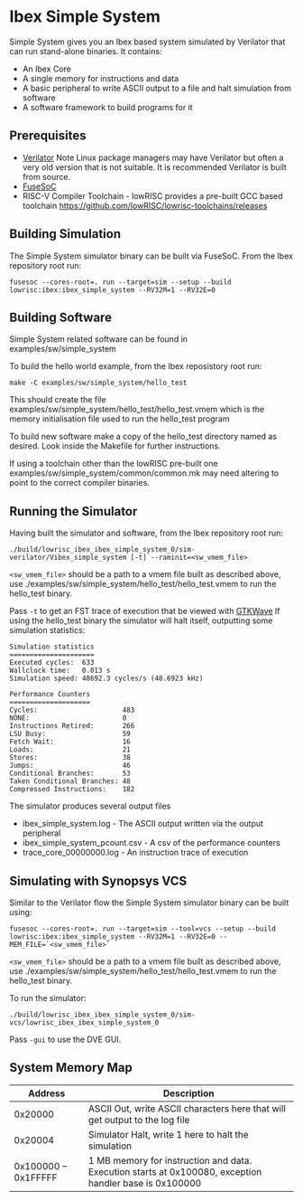 # Ibex Simple System

Simple System gives you an Ibex based system simulated by Verilator that can
run stand-alone binaries. It contains:

* An Ibex Core
* A single memory for instructions and data
* A basic peripheral to write ASCII output to a file and halt simulation from
  software
* A software framework to build programs for it

## Prerequisites

* [Verilator](https://www.veripool.org/wiki/verilator)
  Note Linux package managers may have Verilator but often a very old version
  that is not suitable. It is recommended Verilator is built from source.
* [FuseSoC](https://github.com/olofk/fusesoc)
* RISC-V Compiler Toolchain - lowRISC provides a pre-built GCC based toolchain 
  <https://github.com/lowRISC/lowrisc-toolchains/releases>

## Building Simulation

The Simple System simulator binary can be built via FuseSoC. From the Ibex
repository root run:

```
fusesoc --cores-root=. run --target=sim --setup --build lowrisc:ibex:ibex_simple_system --RV32M=1 --RV32E=0
```

## Building Software

Simple System related software can be found in examples/sw/simple_system

To build the hello world example, from the Ibex reposistory root run:

```
make -C examples/sw/simple_system/hello_test
```

This should create the file
examples/sw/simple_system/hello_test/hello_test.vmem which is the memory
initialisation file used to run the hello_test program

To build new software make a copy of the hello_test directory named as desired.
Look inside the Makefile for further instructions.

If using a toolchain other than the lowRISC pre-built one
examples/sw/simple_system/common/common.mk may need altering to point to the
correct compiler binaries.

## Running the Simulator

Having built the simulator and software, from the Ibex repository root run:

```
./build/lowrisc_ibex_ibex_simple_system_0/sim-verilator/Vibex_simple_system [-t] --raminit=<sw_vmem_file>
```

`<sw_vmem_file>` should be a path to a vmem file built as described above, use
./examples/sw/simple_system/hello_test/hello_test.vmem to run the hello_test
binary.

Pass `-t` to get an FST trace of execution that be viewed with [GTKWave](http://gtkwave.sourceforge.net/)
If using the hello_test binary the simulator will halt itself, outputting some
simulation statistics:

```
Simulation statistics
=====================
Executed cycles:  633
Wallclock time:   0.013 s
Simulation speed: 48692.3 cycles/s (48.6923 kHz)

Performance Counters
====================
Cycles:                     483
NONE:                       0
Instructions Retired:       266
LSU Busy:                   59
Fetch Wait:                 16
Loads:                      21
Stores:                     38
Jumps:                      46
Conditional Branches:       53
Taken Conditional Branches: 48
Compressed Instructions:    182
```

The simulator produces several output files

* ibex_simple_system.log - The ASCII output written via the output peripheral
* ibex_simple_system_pcount.csv - A csv of the performance counters
* trace_core_00000000.log - An instruction trace of execution

## Simulating with Synopsys VCS

Similar to the Verilator flow the Simple System simulator binary can be built using:

```
fusesoc --cores-root=. run --target=sim --tool=vcs --setup --build lowrisc:ibex:ibex_simple_system --RV32M=1 --RV32E=0 --MEM_FILE=`<sw_vmem_file>`
```

`<sw_vmem_file>` should be a path to a vmem file built as described above, use
./examples/sw/simple_system/hello_test/hello_test.vmem to run the hello_test
binary.

To run the simulator:

```
./build/lowrisc_ibex_ibex_simple_system_0/sim-vcs/lowrisc_ibex_ibex_simple_system_0
```

Pass `-gui` to use the DVE GUI.

## System Memory Map

| Address             | Description                                                                                            |
|---------------------|--------------------------------------------------------------------------------------------------------|
| 0x20000             | ASCII Out, write ASCII characters here that will get output to the log file                            |
| 0x20004             | Simulator Halt, write 1 here to halt the simulation                                                    |
| 0x100000 – 0x1FFFFF | 1 MB memory for instruction and data. Execution starts at 0x100080, exception handler base is 0x100000 |

